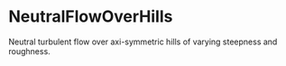 # NeutralFlowOverHills
Neutral turbulent flow over axi-symmetric hills of varying steepness and roughness.
